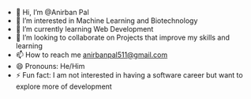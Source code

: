 - 👋 Hi, I’m @Anirban Pal
- 👀 I’m interested in Machine Learning and Biotechnology
- 🌱 I’m currently learning Web Development
- 💞️ I’m looking to collaborate on Projects that improve my skills and learning
- 📫 How to reach me anirbanpal511@gmail.com
- 😄 Pronouns: He/Him
- ⚡ Fun fact: I am not interested in having a software career but want to explore more of development

<!---
Anirban511/Anirban511 is a ✨ special ✨ repository because its `README.md` (this file) appears on your GitHub profile.
You can click the Preview link to take a look at your changes.
--->
